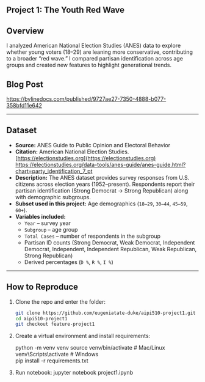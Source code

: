 ## Project 1: The Youth Red Wave

## Overview  
I analyzed American National Election Studies (ANES) data to explore whether young voters (18–29) are leaning more conservative, contributing to a broader “red wave.” I compared partisan identification across age groups and created new features to highlight generational trends.  

## Blog Post 
https://bylinedocs.com/published/9727ae27-7350-4888-b077-358bfd11e642 

---

## Dataset  
- **Source:** ANES Guide to Public Opinion and Electoral Behavior  
- **Citation:** American National Election Studies. [https://electionstudies.org](https://electionstudies.org) https://electionstudies.org/data-tools/anes-guide/anes-guide.html?chart=party_identification_7_pt 
- **Description:** The ANES dataset provides survey responses from U.S. citizens across election years (1952–present). Respondents report their partisan identification (Strong Democrat → Strong Republican) along with demographic subgroups.  
- **Subset used in this project:** Age demographics (`18–29`, `30–44`, `45–59`, `60+`).  
- **Variables included:**  
  - `Year` – survey year  
  - `Subgroup` – age group  
  - `Total Cases` – number of respondents in the subgroup  
  - Partisan ID counts (Strong Democrat, Weak Democrat, Independent Democrat, Independent, Independent Republican, Weak Republican, Strong Republican)  
  - Derived percentages (`D %`, `R %`, `I %`)  
---

## How to Reproduce  
1. Clone the repo and enter the folder:  
   ```bash
   git clone https://github.com/eugeniatate-duke/aipi510-project1.git
   cd aipi510-project1
   git checkout feature-project1

2. Create a virtual environment and install requirements:
   
    python -m venv venv
    source venv/bin/activate      # Mac/Linux  
    venv\Scripts\activate         # Windows  
    pip install -r requirements.txt

4. Run notebook: 
    jupyter notebook project1.ipynb



